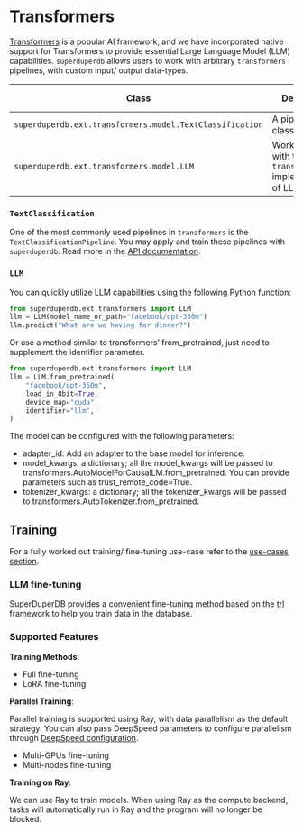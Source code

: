 # Transformers

[Transformers](https://huggingface.co/docs/transformers/index) is a popular AI framework, and we have incorporated native support for Transformers to provide essential Large Language Model (LLM) capabilities.
`superduperdb` allows users to work with arbitrary `transformers` pipelines, with custom input/ output data-types.

| Class | Description | GitHub | API-docs |
| --- | --- | --- | --- |
| `superduperdb.ext.transformers.model.TextClassification` | A pipeline for classifying text. | [Code](https://github.com/SuperDuperDB/superduperdb/blob/main/superduperdb/transformers/model.py) | [Docs](/docs/api/ext/transformers/model#textclassificationpipeline) |
| `superduperdb.ext.transformers.model.LLM` | Work locally with the `transformers` implementations of LLM. | [Code](https://github.com/SuperDuperDB/superduperdb/blob/main/superduperdb/ext/transformers/model.py) | [Docs](/docs/api/ext/transformers/model#llm) |


### `TextClassification`

One of the most commonly used pipelines in `transformers` is the `TextClassificationPipeline`.
You may apply and train these pipelines with `superduperdb`.
Read more in the [API documentation](/docs/api/ext/transformers/model#textclassificationpipeline).


### `LLM`

You can quickly utilize LLM capabilities using the following Python function:

```python
from superduperdb.ext.transformers import LLM
llm = LLM(model_name_or_path="facebook/opt-350m")
llm.predict("What are we having for dinner?")
```

Or use a method similar to transformers’ from_pretrained, just need to supplement the identifier parameter.

```python
from superduperdb.ext.transformers import LLM
llm = LLM.from_pretrained(
    "facebook/opt-350m", 
    load_in_8bit=True, 
    device_map="cuda", 
    identifier="llm",
)
```

The model can be configured with the following parameters:

- adapter_id: Add an adapter to the base model for inference.
- model_kwargs: a dictionary; all the model_kwargs will be passed to transformers.AutoModelForCausalLM.from_pretrained. You can provide parameters such as trust_remote_code=True.
- tokenizer_kwargs: a dictionary; all the tokenizer_kwargs will be passed to transformers.AutoTokenizer.from_pretrained.

## Training

For a fully worked out training/ fine-tuning use-case refer to the [use-cases section](../use_cases/fine_tune_llm_on_database.md).

### LLM fine-tuning

SuperDuperDB provides a convenient fine-tuning method based on the [trl](https://huggingface.co/docs/trl/index) framework to help you train data in the database.

### Supported Features

**Training Methods**:

- Full fine-tuning
- LoRA fine-tuning

**Parallel Training**:

Parallel training is supported using Ray, with data parallelism as the default strategy. You can also pass DeepSpeed parameters to configure parallelism through [DeepSpeed configuration](https://huggingface.co/docs/transformers/main_classes/deepspeed#zero).

- Multi-GPUs fine-tuning
- Multi-nodes fine-tuning

**Training on Ray**:

We can use Ray to train models. When using Ray as the compute backend, tasks will automatically run in Ray and the program will no longer be blocked.
